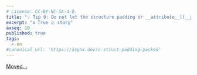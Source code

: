 ```yaml
---
# License: CC-BY-NC-SA-4.0.
title: "💡 Tip 0: Do not let the structure padding or __attribute__((__packed__)) ruin your day"
excerpt: "a True 🇨 story"
axseq: 10
published: true
tags:
  - en
#canonical_url: 'https://asynx.dev/c-struct-padding-packed'
---
```


<!-- markdownlint-capture -->
<!-- markdownlint-disable -->
<script type="text/javascript">
    window.location.href = "https://ayazar.dev/c/c-struct-padding-packed.html";
</script>
<!-- markdownlint-restore -->

[Moved...](https://ayazar.dev/c/c-struct-padding-packed.html)
